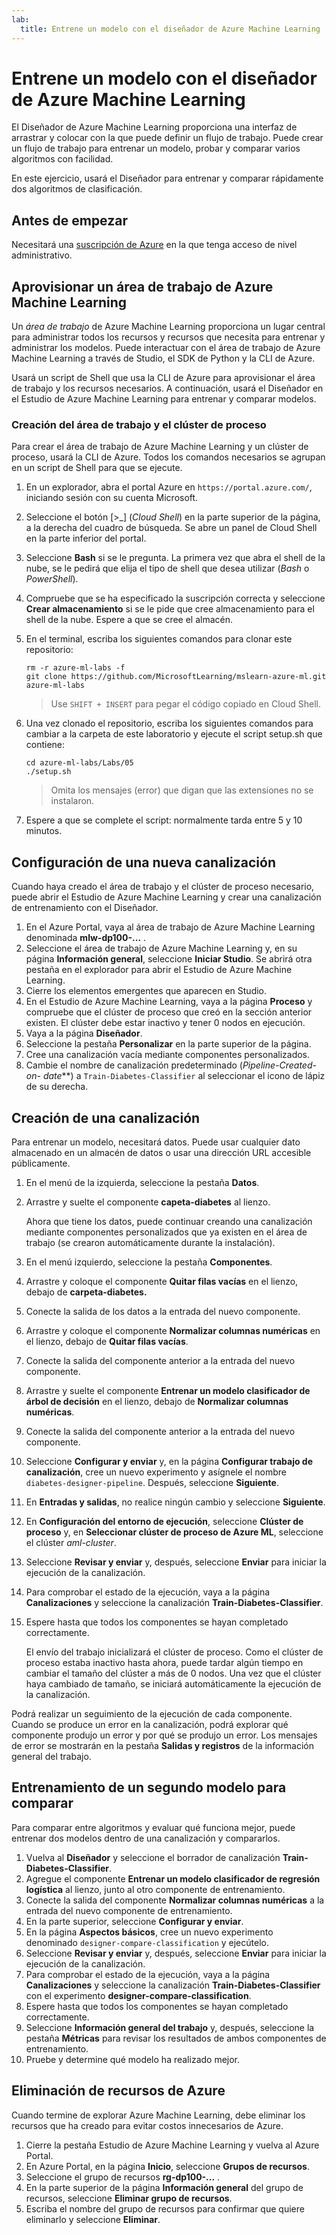 ```yaml
---
lab:
  title: Entrene un modelo con el diseñador de Azure Machine Learning
---
```


# Entrene un modelo con el diseñador de Azure Machine Learning

El Diseñador de Azure Machine Learning proporciona una interfaz de arrastrar y colocar con la que puede definir un flujo de trabajo. Puede crear un flujo de trabajo para entrenar un modelo, probar y comparar varios algoritmos con facilidad.

En este ejercicio, usará el Diseñador para entrenar y comparar rápidamente dos algoritmos de clasificación.

## Antes de empezar

Necesitará una [suscripción de Azure](https://azure.microsoft.com/free?azure-portal=true) en la que tenga acceso de nivel administrativo.

## Aprovisionar un área de trabajo de Azure Machine Learning

Un *área de trabajo* de Azure Machine Learning proporciona un lugar central para administrar todos los recursos y recursos que necesita para entrenar y administrar los modelos. Puede interactuar con el área de trabajo de Azure Machine Learning a través de Studio, el SDK de Python y la CLI de Azure.

Usará un script de Shell que usa la CLI de Azure para aprovisionar el área de trabajo y los recursos necesarios. A continuación, usará el Diseñador en el Estudio de Azure Machine Learning para entrenar y comparar modelos.

### Creación del área de trabajo y el clúster de proceso

Para crear el área de trabajo de Azure Machine Learning y un clúster de proceso, usará la CLI de Azure. Todos los comandos necesarios se agrupan en un script de Shell para que se ejecute.

1. En un explorador, abra el portal Azure en `https://portal.azure.com/`, iniciando sesión con su cuenta Microsoft.
1. Seleccione el botón \[>_] (*Cloud Shell*) en la parte superior de la página, a la derecha del cuadro de búsqueda. Se abre un panel de Cloud Shell en la parte inferior del portal.
1. Seleccione **Bash** si se le pregunta. La primera vez que abra el shell de la nube, se le pedirá que elija el tipo de shell que desea utilizar (*Bash* o *PowerShell*).
1. Compruebe que se ha especificado la suscripción correcta y seleccione **Crear almacenamiento** si se le pide que cree almacenamiento para el shell de la nube. Espere a que se cree el almacén.
1. En el terminal, escriba los siguientes comandos para clonar este repositorio:

    ```azurecli
    rm -r azure-ml-labs -f
    git clone https://github.com/MicrosoftLearning/mslearn-azure-ml.git azure-ml-labs
    ```

    > Use `SHIFT + INSERT` para pegar el código copiado en Cloud Shell.

1. Una vez clonado el repositorio, escriba los siguientes comandos para cambiar a la carpeta de este laboratorio y ejecute el script setup.sh que contiene:

    ```azurecli
    cd azure-ml-labs/Labs/05
    ./setup.sh
    ```

    > Omita los mensajes (error) que digan que las extensiones no se instalaron.

1. Espere a que se complete el script: normalmente tarda entre 5 y 10 minutos.

## Configuración de una nueva canalización

Cuando haya creado el área de trabajo y el clúster de proceso necesario, puede abrir el Estudio de Azure Machine Learning y crear una canalización de entrenamiento con el Diseñador.

1. En el Azure Portal, vaya al área de trabajo de Azure Machine Learning denominada **mlw-dp100-...** .
1. Seleccione el área de trabajo de Azure Machine Learning y, en su página **Información general**, seleccione **Iniciar Studio**. Se abrirá otra pestaña en el explorador para abrir el Estudio de Azure Machine Learning.
1. Cierre los elementos emergentes que aparecen en Studio.
1. En el Estudio de Azure Machine Learning, vaya a la página **Proceso** y compruebe que el clúster de proceso que creó en la sección anterior existen. El clúster debe estar inactivo y tener 0 nodos en ejecución.
1. Vaya a la página **Diseñador**.
1. Seleccione la pestaña **Personalizar** en la parte superior de la página.
1. Cree una canalización vacía mediante componentes personalizados.
1. Cambie el nombre de canalización predeterminado (**Pipeline-Created-on-* date***) a `Train-Diabetes-Classifier` al seleccionar el icono de lápiz de su derecha.


## Creación de una canalización

Para entrenar un modelo, necesitará datos. Puede usar cualquier dato almacenado en un almacén de datos o usar una dirección URL accesible públicamente.

1. En el menú de la izquierda, seleccione la pestaña **Datos**.
1. Arrastre y suelte el componente **capeta-diabetes** al lienzo.

    Ahora que tiene los datos, puede continuar creando una canalización mediante componentes personalizados que ya existen en el área de trabajo (se crearon automáticamente durante la instalación).

1. En el menú izquierdo, seleccione la pestaña **Componentes**.
1. Arrastre y coloque el componente **Quitar filas vacías** en el lienzo, debajo de **carpeta-diabetes.**
1. Conecte la salida de los datos a la entrada del nuevo componente.
1. Arrastre y coloque el componente **Normalizar columnas numéricas** en el lienzo, debajo de **Quitar filas vacías**.
1. Conecte la salida del componente anterior a la entrada del nuevo componente.
1. Arrastre y suelte el componente **Entrenar un modelo clasificador de árbol de decisión** en el lienzo, debajo de **Normalizar columnas numéricas**.
1. Conecte la salida del componente anterior a la entrada del nuevo componente.
1. Seleccione **Configurar y enviar** y, en la página **Configurar trabajo de canalización**, cree un nuevo experimento y asígnele el nombre `diabetes-designer-pipeline`. Después, seleccione **Siguiente**.
1. En **Entradas y salidas**, no realice ningún cambio y seleccione **Siguiente**.
1. En **Configuración del entorno de ejecución**, seleccione **Clúster de proceso** y, en **Seleccionar clúster de proceso de Azure ML**, seleccione el clúster *aml-cluster*.
1. Seleccione **Revisar y enviar** y, después, seleccione **Enviar** para iniciar la ejecución de la canalización.
1. Para comprobar el estado de la ejecución, vaya a la página **Canalizaciones** y seleccione la canalización **Train-Diabetes-Classifier**.
1. Espere hasta que todos los componentes se hayan completado correctamente.

    El envío del trabajo inicializará el clúster de proceso. Como el clúster de proceso estaba inactivo hasta ahora, puede tardar algún tiempo en cambiar el tamaño del clúster a más de 0 nodos. Una vez que el clúster haya cambiado de tamaño, se iniciará automáticamente la ejecución de la canalización.

Podrá realizar un seguimiento de la ejecución de cada componente. Cuando se produce un error en la canalización, podrá explorar qué componente produjo un error y por qué se produjo un error. Los mensajes de error se mostrarán en la pestaña **Salidas y registros** de la información general del trabajo.

## Entrenamiento de un segundo modelo para comparar

Para comparar entre algoritmos y evaluar qué funciona mejor, puede entrenar dos modelos dentro de una canalización y compararlos.

1. Vuelva al **Diseñador** y seleccione el borrador de canalización **Train-Diabetes-Classifier**.
1. Agregue el componente **Entrenar un modelo clasificador de regresión logística** al lienzo, junto al otro componente de entrenamiento.
1. Conecte la salida del componente **Normalizar columnas numéricas** a la entrada del nuevo componente de entrenamiento.
1. En la parte superior, seleccione **Configurar y enviar**.
1. En la página **Aspectos básicos**, cree un nuevo experimento denominado `designer-compare-classification` y ejecútelo.
1. Seleccione **Revisar y enviar** y, después, seleccione **Enviar** para iniciar la ejecución de la canalización.
1. Para comprobar el estado de la ejecución, vaya a la página **Canalizaciones** y seleccione la canalización **Train-Diabetes-Classifier** con el experimento **designer-compare-classification**.
1. Espere hasta que todos los componentes se hayan completado correctamente.  
1. Seleccione **Información general del trabajo** y, después, seleccione la pestaña **Métricas** para revisar los resultados de ambos componentes de entrenamiento.
1. Pruebe y determine qué modelo ha realizado mejor.

## Eliminación de recursos de Azure

Cuando termine de explorar Azure Machine Learning, debe eliminar los recursos que ha creado para evitar costos innecesarios de Azure.

1. Cierre la pestaña Estudio de Azure Machine Learning y vuelva al Azure Portal.
1. En Azure Portal, en la página **Inicio**, seleccione **Grupos de recursos**.
1. Seleccione el grupo de recursos **rg-dp100-...** .
1. En la parte superior de la página **Información general** del grupo de recursos, seleccione **Eliminar grupo de recursos**.
1. Escriba el nombre del grupo de recursos para confirmar que quiere eliminarlo y seleccione **Eliminar**.
